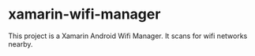 # xamarin-wifi-manager
This project is a Xamarin Android Wifi Manager. It scans for wifi networks nearby.
